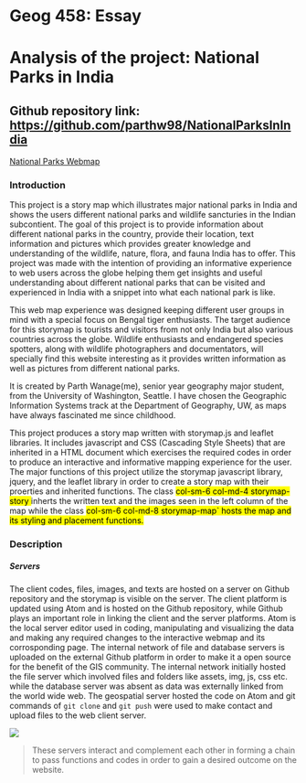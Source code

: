 # Geog 458: Essay
# Analysis of the project: National Parks in India
## Github repository link: https://github.com/parthw98/NationalParksInIndia

<a href="https://parthw98.github.io/NationalParksInIndia/">National Parks Webmap</a>

### Introduction
<p> This project is a story map which illustrates major national parks in India and shows the users different national parks and wildlife sancturies in the Indian subcontient. The goal of this project is to provide information about different national parks in the country, provide their location, text information and pictures which provides greater knowledge and understanding of the wildlife, nature, flora, and fauna India has to offer. This project was made with the intention of providing an informative experience to web users across the globe helping them get insights and useful understanding about different national parks that can be visited and experienced in India with a snippet into what each national park is like. </p>
<p> This web map experience was designed keeping different user groups in mind with a special focus on Bengal tiger enthusiasts. The target audience for this storymap is tourists and visitors from not only India but also various countries across the globe. Wildlife enthusiasts and endangered species spotters, along with wildlife photographers and documentators, will specially find this website interesting as it provides written information as well as pictures from different national parks.</p>
<p> It is created by Parth Wanage(me), senior year geography major student, from the University of Washington, Seattle. I have chosen the Geographic Information Systems track at the Department of Geography, UW, as maps have always fascinated me since childhood. </p>
<p>This project produces a story map written with storymap.js and leaflet libraries. It includes javascript and CSS (Cascading Style Sheets) that are inherited in a HTML document which exercises the required codes in order to produce an interactive and informative mapping experience for the user. The major functions of this project utilize the storymap javascript library, jquery, and the leaflet library in order to create a story map with their proerties and inherited functions. The class <mark>col-sm-6 col-md-4 storymap-story </mark> inherts the written text and the images seen in the left column of the map while the class <mark>col-sm-6 col-md-8 storymap-map` hosts the map and its styling and placement functions.</mark> </p>

### Description
##### Servers
<p> The client codes, files, images, and texts are hosted on a server on Github repository and the storymap is visible on the server. The client platform is updated using Atom and is hosted on the Github repository, while Github plays an important role in linking the client and the server platforms. Atom is the local server editor used in coding, manipulating and visualizing the data and making any required changes to the interactive webmap and its corrosponding page. The internal network of file and database servers is uploaded on the external Github platform in order to make it a open source for the benefit of the GIS community. The internal network initially hosted the file server which involved files and folders like assets, img, js, css etc. while the database server was absent as data was externally linked from the world wide web. The geospatial server hosted the code on Atom and git commands of <code>git clone</code> and <code>git push</code> were used to make contact and upload files to the web client server.</p>
<img src="https://raw.githubusercontent.com/jakobzhao/geog458/master/weeks/week02/architecture/img/architecture.jpg">

>These servers interact and complement each other in forming a chain to pass functions and codes in order to gain a desired outcome on the website.
